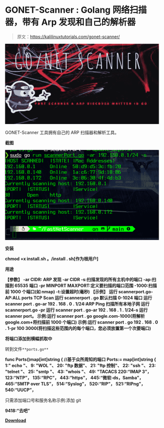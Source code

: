 # GONET-Scanner : Golang 网络扫描器，带有 Arp 发现和自己的解析器

> 原文：<https://kalilinuxtutorials.com/gonet-scanner/>

[![](img//4314e7ea06efa99eb53d2b24087e3753.png)](https://blogger.googleusercontent.com/img/b/R29vZ2xl/AVvXsEgRYpZ9pUrnOxni5YGOAGWtg5zMqd4M7Zsu-JwBHza9vH31murQkpdqjCsWgqF2a1D5kyDN9Ktlm0mYsGAxYyvrJFaOxZFmaGkG1Frs3Vy9okl5LJUkXt7DTgz4gRYdxLDAPHog23hJvIenS4fCUVwtjEPLx4HYbMLLtWsjdV1EGfNURU3uF9jk10U4/s728/download%20(2).png)

GONET-Scanner 工具拥有自己的 ARP 扫描器和解析工具。

**截图**

![](img//309f9effe2130ba3417dc3b25646c8de.png)

**安装**

**chmod +x install.sh
。/install . sh[作为根用户]**

**用途**

**【参数】
-ar CIDR: ARP 发现
-ar CIDR -s:扫描发现的所有主机中的端口
-ap:扫描到 65535 端口
-pr MINPORT MAXPORT:定义要扫描的端口范围
-1000:扫描前 1000 个端口(如 nmap)
-t:设置超时(毫秒)
【示例】
运行 scannerport.go-AP:ALL ports TCP Scan
运行 scannerport . go 默认扫描 0-1024 端口
运行 scanner port . go-ar 192 . 168 . 0 . 1/24:ARP Ping 扫描所有本地子网
运行 scannerport.go -pr
运行 scanner port . go-ar 192 . 168 . 1 . 1/24-s
运行 scanner port。
示例:运行 scanner port . go google.com-1000(将解析 google.com+将扫描前 1000 个端口)
示例:运行 scanner port . go 192 . 168 . 0 . 1-pr 100 3000(将扫描这些范围内的每个端口，您必须放置第一个次要端口)**

**将端口添加到横幅抓取中**

转到文件`**ports.go**`

**func Ports()map[int]string {
//基于众所周知的端口
Ports:= map[int]string {
1:" echo "、
9: "WOL "、
20: "ftp 数据"、
21: "ftp 控制"、
22: "ssh "、
23: "telnet "、
25: "smtp "、
43: "whois "、
49: "TACACS
220:“IMAP 3”，
123:“NTP”，
135:“RPC”，
443:“https”，
445:“微软-ds，Samba”，
465:“SMTP over TLS”，
514:“Syslog”，
520:“RIP”，
521:“RIPng”，
540:“UUCP”，** 

只需添加端口号和服务名称示例:添加 git

**9418:“去吧”**

[**Download**](https://github.com/luijait/GONET-Scanner)